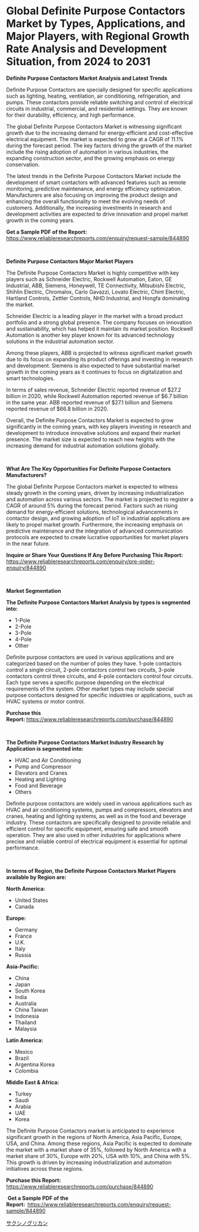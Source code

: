 <p><h1>Global Definite Purpose Contactors Market by Types, Applications, and Major Players, with Regional Growth Rate Analysis and Development Situation, from 2024 to 2031</h1></p><p><strong>Definite Purpose Contactors Market Analysis and Latest Trends</strong></p>
<p><p>Definite Purpose Contactors are specially designed for specific applications such as lighting, heating, ventilation, air conditioning, refrigeration, and pumps. These contactors provide reliable switching and control of electrical circuits in industrial, commercial, and residential settings. They are known for their durability, efficiency, and high performance.</p><p>The global Definite Purpose Contactors Market is witnessing significant growth due to the increasing demand for energy-efficient and cost-effective electrical equipment. The market is expected to grow at a CAGR of 11.1% during the forecast period. The key factors driving the growth of the market include the rising adoption of automation in various industries, the expanding construction sector, and the growing emphasis on energy conservation.</p><p>The latest trends in the Definite Purpose Contactors Market include the development of smart contactors with advanced features such as remote monitoring, predictive maintenance, and energy efficiency optimization. Manufacturers are also focusing on improving the product design and enhancing the overall functionality to meet the evolving needs of customers. Additionally, the increasing investments in research and development activities are expected to drive innovation and propel market growth in the coming years.</p></p>
<p><strong>Get a Sample PDF of the Report:&nbsp;</strong> <a href="https://www.reliableresearchreports.com/enquiry/request-sample/844890">https://www.reliableresearchreports.com/enquiry/request-sample/844890</a></p>
<p>&nbsp;</p>
<p><strong>Definite Purpose Contactors Major Market Players</strong></p>
<p><p>The Definite Purpose Contactors Market is highly competitive with key players such as Schneider Electric, Rockwell Automation, Eaton, GE Industrial, ABB, Siemens, Honeywell, TE Connectivity, Mitsubishi Electric, Shihlin Electric, Chromalox, Carlo Gavazzi, Lovato Electric, Chint Electric, Hartland Controls, Zettler Controls, NHD Industrial, and Hongfa dominating the market.</p><p>Schneider Electric is a leading player in the market with a broad product portfolio and a strong global presence. The company focuses on innovation and sustainability, which has helped it maintain its market position. Rockwell Automation is another key player known for its advanced technology solutions in the industrial automation sector.</p><p>Among these players, ABB is projected to witness significant market growth due to its focus on expanding its product offerings and investing in research and development. Siemens is also expected to have substantial market growth in the coming years as it continues to focus on digitalization and smart technologies.</p><p>In terms of sales revenue, Schneider Electric reported revenue of $27.2 billion in 2020, while Rockwell Automation reported revenue of $6.7 billion in the same year. ABB reported revenue of $27.1 billion and Siemens reported revenue of $66.8 billion in 2020.</p><p>Overall, the Definite Purpose Contactors Market is expected to grow significantly in the coming years, with key players investing in research and development to introduce innovative solutions and expand their market presence. The market size is expected to reach new heights with the increasing demand for industrial automation solutions globally.</p></p>
<p>&nbsp;</p>
<p><strong>What Are The Key Opportunities For Definite Purpose Contactors Manufacturers?</strong></p>
<p><p>The global Definite Purpose Contactors market is expected to witness steady growth in the coming years, driven by increasing industrialization and automation across various sectors. The market is projected to register a CAGR of around 5% during the forecast period. Factors such as rising demand for energy-efficient solutions, technological advancements in contactor design, and growing adoption of IoT in industrial applications are likely to propel market growth. Furthermore, the increasing emphasis on predictive maintenance and the integration of advanced communication protocols are expected to create lucrative opportunities for market players in the near future.</p></p>
<p><strong>Inquire or Share Your Questions If Any Before Purchasing This Report:</strong> <a href="https://www.reliableresearchreports.com/enquiry/pre-order-enquiry/844890">https://www.reliableresearchreports.com/enquiry/pre-order-enquiry/844890</a></p>
<p>&nbsp;</p>
<p><strong>Market Segmentation</strong></p>
<p><strong>The Definite Purpose Contactors Market Analysis by types is segmented into:</strong></p>
<p><ul><li>1-Pole</li><li>2-Pole</li><li>3-Pole</li><li>4-Pole</li><li>Other</li></ul></p>
<p><p>Definite purpose contactors are used in various applications and are categorized based on the number of poles they have. 1-pole contactors control a single circuit, 2-pole contactors control two circuits, 3-pole contactors control three circuits, and 4-pole contactors control four circuits. Each type serves a specific purpose depending on the electrical requirements of the system. Other market types may include special purpose contactors designed for specific industries or applications, such as HVAC systems or motor control.</p></p>
<p><strong>Purchase this Report:&nbsp;</strong><a href="https://www.reliableresearchreports.com/purchase/844890">https://www.reliableresearchreports.com/purchase/844890</a></p>
<p>&nbsp;</p>
<p><strong>The Definite Purpose Contactors Market Industry Research by Application is segmented into:</strong></p>
<p><ul><li>HVAC and Air Conditioning</li><li>Pump and Compressor</li><li>Elevators and Cranes</li><li>Heating and Lighting</li><li>Food and Beverage</li><li>Others</li></ul></p>
<p><p>Definite purpose contactors are widely used in various applications such as HVAC and air conditioning systems, pumps and compressors, elevators and cranes, heating and lighting systems, as well as in the food and beverage industry. These contactors are specifically designed to provide reliable and efficient control for specific equipment, ensuring safe and smooth operation. They are also used in other industries for applications where precise and reliable control of electrical equipment is essential for optimal performance.</p></p>
<p>&nbsp;</p>
<p><strong>In terms of Region, the Definite Purpose Contactors Market Players available by Region are:</strong></p>
<p>
    <p> <strong> North America: </strong>
        <ul>
            <li>United States</li>
            <li>Canada</li>
        </ul>
        </p> 
    <p> <strong> Europe: </strong>
        <ul>
            <li>Germany</li>
            <li>France</li>
            <li>U.K.</li>
            <li>Italy</li>
            <li>Russia</li>
        </ul>
        </p> 
    <p> <strong> Asia-Pacific: </strong>
        <ul>
            <li>China</li>
            <li>Japan</li>
            <li>South Korea</li>
            <li>India</li>
            <li>Australia</li>
            <li>China Taiwan</li>
            <li>Indonesia</li>
            <li>Thailand</li>
            <li>Malaysia</li>
        </ul>
        </p> 
    <p> <strong> Latin America: </strong>
        <ul>
            <li>Mexico</li>
            <li>Brazil</li>
            <li>Argentina Korea</li>
            <li>Colombia</li>
        </ul>
        </p> 
    <p> <strong> Middle East & Africa: </strong>
        <ul>
            <li>Turkey</li>
            <li>Saudi</li>
            <li>Arabia</li>
            <li>UAE</li>
            <li>Korea</li>
        </ul>
    </p>
    </p>
<p><p>The Definite Purpose Contactors market is anticipated to experience significant growth in the regions of North America, Asia Pacific, Europe, USA, and China. Among these regions, Asia Pacific is expected to dominate the market with a market share of 35%, followed by North America with a market share of 30%, Europe with 20%, USA with 10%, and China with 5%. This growth is driven by increasing industrialization and automation initiatives across these regions.</p></p>
<p><strong>Purchase this Report: </strong><a href="https://www.reliableresearchreports.com/purchase/844890">https://www.reliableresearchreports.com/purchase/844890</a></p>
<p>&nbsp;<strong>Get a Sample PDF of the Report:&nbsp;&nbsp;</strong><a href="https://www.reliableresearchreports.com/enquiry/request-sample/844890">https://www.reliableresearchreports.com/enquiry/request-sample/844890</a></p>
<p><strong></strong></p>
<p><p><a href="https://github.com/zekaoe592392/Market-Research-Report-List-1/blob/main/552966316064.md">サクシノグリカン</a></p></p>